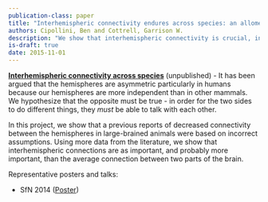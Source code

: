 ```yaml
---
publication-class: paper
title: "Interhemispheric connectivity endures across species: an allometric expose on the corpus callosum"
authors: Cipollini, Ben and Cottrell, Garrison W.
description: "We show that interhemispheric connectivity is crucial, independent of brain size, by better estimating within- and across-hemisphere connectivity, and factoring in that interhemispheric connectivity is mostly homotopic, regardless of brain size."
is-draft: true
date: 2015-11-01
---
```



<p>
    <b><u>Interhemispheric connectivity across species</u></b> (unpublished) - It has been argued that the hemispheres
    are asymmetric particularly in humans because our hemispheres are more independent than in other
    mammals.  We hypothesize that the opposite must be true - in order for the two sides to do
    different things, they <i>must</i> be able to talk with each other.
</p>

<p>
    In this project, we show that a previous reports of decreased connectivity between the hemispheres
    in large-brained animals were based on incorrect assumptions.  Using more data from the literature,
    we show that interhemispheric connections are as important, and probably
    more important, than the average connection between two parts of the brain.
</p>

<p>
    Representative posters and talks:
    <ul>
        <li>SfN 2014 (<a href="http://cseweb.ucsd.edu/~bcipolli/docs/posters/Cipollini_Cottrell_SfN_2014_Ringo.pdf">Poster</a>)</li>
    </ul>
</p>
